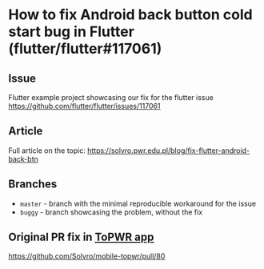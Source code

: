 # How to fix Android back button cold start bug in Flutter (flutter/flutter#117061)

## Issue

Flutter example project showcasing our fix for the flutter issue https://github.com/flutter/flutter/issues/117061

## Article

Full article on the topic: https://solvro.pwr.edu.pl/blog/fix-flutter-android-back-btn

## Branches

- `master` - branch with the minimal reproducible workaround for the issue
- `buggy` - branch showcasing the problem, without the fix

## Original PR fix in [ToPWR app](https://github.com/Solvro/mobile-topwr)

https://github.com/Solvro/mobile-topwr/pull/80
